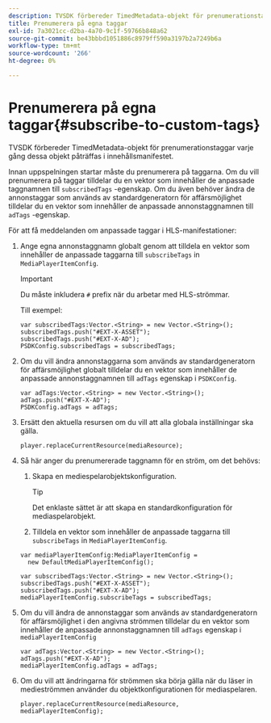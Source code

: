 ```yaml
---
description: TVSDK förbereder TimedMetadata-objekt för prenumerationstaggar varje gång dessa objekt påträffas i innehållsmanifestet.
title: Prenumerera på egna taggar
exl-id: 7a3021cc-d2ba-4a70-9c1f-59766b848a62
source-git-commit: be43bbbd1051886c8979ff590a3197b2a7249b6a
workflow-type: tm+mt
source-wordcount: '266'
ht-degree: 0%

---
```


# Prenumerera på egna taggar{#subscribe-to-custom-tags}

TVSDK förbereder TimedMetadata-objekt för prenumerationstaggar varje gång dessa objekt påträffas i innehållsmanifestet.

Innan uppspelningen startar måste du prenumerera på taggarna.
Om du vill prenumerera på taggar tilldelar du en vektor som innehåller de anpassade taggnamnen till `subscribedTags` -egenskap. Om du även behöver ändra de annonstaggar som används av standardgeneratorn för affärsmöjlighet tilldelar du en vektor som innehåller de anpassade annonstaggnamnen till `adTags` -egenskap.

För att få meddelanden om anpassade taggar i HLS-manifestationer:

1. Ange egna annonstaggnamn globalt genom att tilldela en vektor som innehåller de anpassade taggarna till `subscribeTags` in `MediaPlayerItemConfig`.

   >[!IMPORTANT]
   >
   >Du måste inkludera `#` prefix när du arbetar med HLS-strömmar.

   Till exempel:

   ```
   var subscribedTags:Vector.<String> = new Vector.<String>(); 
   subscribedTags.push("#EXT-X-ASSET"); 
   subscribedTags.push("#EXT-X-AD"); 
   PSDKConfig.subscribedTags = subscribedTags;
   ```

1. Om du vill ändra annonstaggarna som används av standardgeneratorn för affärsmöjlighet globalt tilldelar du en vektor som innehåller de anpassade annonstaggnamnen till `adTags` egenskap i `PSDKConfig`.

   ```
   var adTags:Vector.<String> = new Vector.<String>(); 
   adTags.push("#EXT-X-AD"); 
   PSDKConfig.adTags = adTags; 
   ```

1. Ersätt den aktuella resursen om du vill att alla globala inställningar ska gälla.

   ```
   player.replaceCurrentResource(mediaResource);
   ```

1. Så här anger du prenumererade taggnamn för en ström, om det behövs:
   1. Skapa en mediespelarobjektskonfiguration.

      >[!TIP]
      >
      >Det enklaste sättet är att skapa en standardkonfiguration för mediaspelarobjekt.

   1. Tilldela en vektor som innehåller de anpassade taggarna till `subscribeTags` in `MediaPlayerItemConfig`.

   ```
   var mediaPlayerItemConfig:MediaPlayerItemConfig =  
     new DefaultMediaPlayerItemConfig(); 
   
   var subscribedTags:Vector.<String> = new Vector.<String>(); 
   subscribedTags.push("#EXT-X-ASSET"); 
   subscribedTags.push("#EXT-X-AD"); 
   mediaPlayerItemConfig.subscribeTags = subscribedTags;
   ```

1. Om du vill ändra de annonstaggar som används av standardgeneratorn för affärsmöjlighet i den angivna strömmen tilldelar du en vektor som innehåller de anpassade annonstaggnamnen till `adTags` egenskap i `mediaPlayerItemConfig`

   ```
   var adTags:Vector.<String> = new Vector.<String>(); 
   adTags.push("#EXT-X-AD"); 
   mediaPlayerItemConfig.adTags = adTags;
   ```

1. Om du vill att ändringarna för strömmen ska börja gälla när du läser in medieströmmen använder du objektkonfigurationen för mediaspelaren.

   ```
   player.replaceCurrentResource(mediaResource, mediaPlayerItemConfig);
   ```
